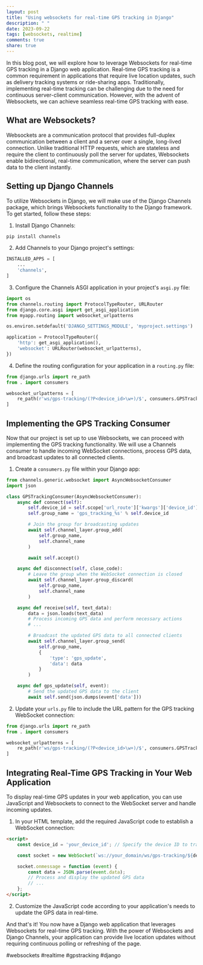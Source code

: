 ```yaml
---
layout: post
title: "Using websockets for real-time GPS tracking in Django"
description: " "
date: 2023-09-22
tags: [websockets, realtime]
comments: true
share: true
---
```


In this blog post, we will explore how to leverage Websockets for real-time GPS tracking in a Django web application. Real-time GPS tracking is a common requirement in applications that require live location updates, such as delivery tracking systems or ride-sharing apps. Traditionally, implementing real-time tracking can be challenging due to the need for continuous server-client communication. However, with the advent of Websockets, we can achieve seamless real-time GPS tracking with ease.

## What are Websockets?

Websockets are a communication protocol that provides full-duplex communication between a client and a server over a single, long-lived connection. Unlike traditional HTTP requests, which are stateless and require the client to continuously poll the server for updates, Websockets enable bidirectional, real-time communication, where the server can push data to the client instantly.

## Setting up Django Channels

To utilize Websockets in Django, we will make use of the Django Channels package, which brings Websockets functionality to the Django framework. To get started, follow these steps:

1. Install Django Channels:
```python
pip install channels
```

2. Add Channels to your Django project's settings:
```python
INSTALLED_APPS = [
    ...
    'channels',
]
```

3. Configure the Channels ASGI application in your project's `asgi.py` file:
```python
import os
from channels.routing import ProtocolTypeRouter, URLRouter
from django.core.asgi import get_asgi_application
from myapp.routing import websocket_urlpatterns

os.environ.setdefault('DJANGO_SETTINGS_MODULE', 'myproject.settings')

application = ProtocolTypeRouter({
    'http': get_asgi_application(),
    'websocket': URLRouter(websocket_urlpatterns),
})
```

4. Define the routing configuration for your application in a `routing.py` file:
```python
from django.urls import re_path
from . import consumers

websocket_urlpatterns = [
    re_path(r'ws/gps-tracking/(?P<device_id>\w+)/$', consumers.GPSTrackingConsumer.as_asgi()),
]
```

## Implementing the GPS Tracking Consumer

Now that our project is set up to use Websockets, we can proceed with implementing the GPS tracking functionality. We will use a Channels consumer to handle incoming WebSocket connections, process GPS data, and broadcast updates to all connected clients.

1. Create a `consumers.py` file within your Django app:
```python
from channels.generic.websocket import AsyncWebsocketConsumer
import json

class GPSTrackingConsumer(AsyncWebsocketConsumer):
    async def connect(self):
        self.device_id = self.scope['url_route']['kwargs']['device_id']
        self.group_name = 'gps_tracking_%s' % self.device_id

        # Join the group for broadcasting updates
        await self.channel_layer.group_add(
            self.group_name,
            self.channel_name
        )

        await self.accept()

    async def disconnect(self, close_code):
        # Leave the group when the WebSocket connection is closed
        await self.channel_layer.group_discard(
            self.group_name,
            self.channel_name
        )

    async def receive(self, text_data):
        data = json.loads(text_data)
        # Process incoming GPS data and perform necessary actions
        # ...

        # Broadcast the updated GPS data to all connected clients
        await self.channel_layer.group_send(
            self.group_name,
            {
                'type': 'gps_update',
                'data': data
            }
        )

    async def gps_update(self, event):
        # Send the updated GPS data to the client
        await self.send(json.dumps(event['data']))
```

2. Update your `urls.py` file to include the URL pattern for the GPS tracking WebSocket connection:
```python
from django.urls import re_path
from . import consumers

websocket_urlpatterns = [
    re_path(r'ws/gps-tracking/(?P<device_id>\w+)/$', consumers.GPSTrackingConsumer.as_asgi()),
]
```

## Integrating Real-Time GPS Tracking in Your Web Application

To display real-time GPS updates in your web application, you can use JavaScript and Websockets to connect to the WebSocket server and handle incoming updates.

1. In your HTML template, add the required JavaScript code to establish a WebSocket connection:
```html
<script>
    const device_id = 'your_device_id'; // Specify the device ID to track

    const socket = new WebSocket(`ws://your_domain/ws/gps-tracking/${device_id}/`);

    socket.onmessage = function (event) {
        const data = JSON.parse(event.data);
        // Process and display the updated GPS data
        // ...
    };
</script>
```

2. Customize the JavaScript code according to your application's needs to update the GPS data in real-time.

And that's it! You now have a Django web application that leverages Websockets for real-time GPS tracking. With the power of Websockets and Django Channels, your application can provide live location updates without requiring continuous polling or refreshing of the page.

#websockets #realtime #gpstracking #django